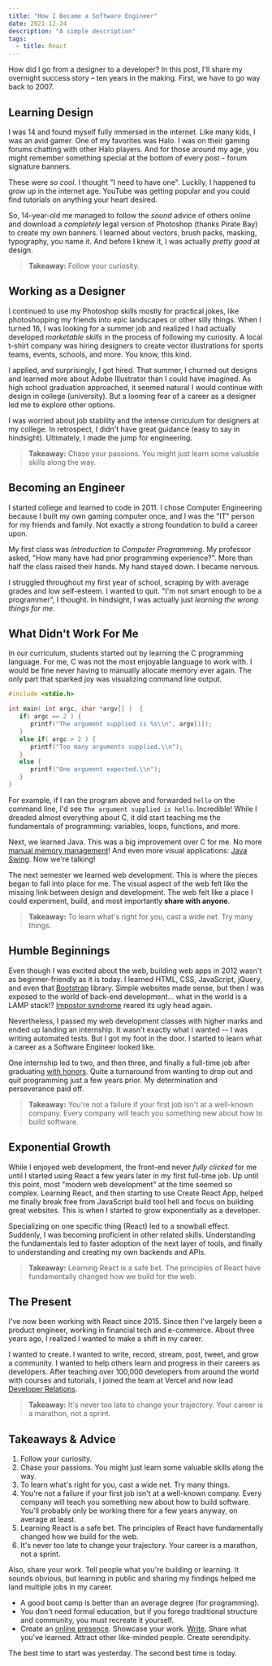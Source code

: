 ```yaml
---
title: "How I Became a Software Engineer"
date: 2021-12-24
description: "A simple description"
tags:
  - title: React
---
```


How did I go from a designer to a developer? In this post, I'll share my overnight success story – ten years in the making. First, we have to go way back to 2007.

## Learning Design

I was 14 and found myself fully immersed in the internet. Like many kids, I was an avid gamer. One of my favorites was Halo. I was on their gaming forums chatting with other Halo players. And for those around my age, you might remember something special at the bottom of every post - forum signature banners.

These were _so cool_. I thought "I need to have one". Luckily, I happened to grow up in the internet age. YouTube was getting popular and you could find tutorials on anything your heart desired.

So, 14-year-old me managed to follow the _sound_ advice of others online and download a _completely_ legal version of Photoshop (thanks Pirate Bay) to create my own banners. I learned about vectors, brush packs, masking, typography, you name it. And before I knew it, I was actually _pretty good_ at design.

> **Takeaway:** Follow your curiosity.

## Working as a Designer

I continued to use my Photoshop skills mostly for practical jokes, like photoshopping my friends into epic landscapes or other silly things. When I turned 16, I was looking for a summer job and realized I had actually developed _marketable skills_ in the process of following my curiosity. A local t-shirt company was hiring designers to create vector illustrations for sports teams, events, schools, and more. You know, this kind.

I applied, and surprisingly, I got hired. That summer, I churned out designs and learned more about Adobe Illustrator than I could have imagined. As high school graduation approached, it seemed natural I would continue with design in college (university). But a looming fear of a career as a designer led me to explore other options.

I was worried about job stability and the intense cirriculum for designers at my college. In retrospect, I didn't have great guidance (easy to say in hindsight). Ultimately, I made the jump for engineering.

> **Takeaway:** Chase your passions. You might just learn some valuable skills along the way.

## Becoming an Engineer

I started college and learned to code in 2011. I chose Computer Engineering because I built my own gaming computer once, and I was the "IT" person for my friends and family. Not exactly a strong foundation to build a career upon.

My first class was _Introduction to Computer Programming_. My professor asked, "How many have had prior programming experience?". More than half the class raised their hands. My hand stayed down. I became nervous.

I struggled throughout my first year of school, scraping by with average grades and low self-esteem. I wanted to quit. "I'm not smart enough to be a programmer", I thought. In hindsight, I was actually just _learning the wrong things for me_.

## What Didn't Work For Me

In our curriculum, students started out by learning the C programming language. For me, C was not the most enjoyable language to work with. I would be fine never having to manually allocate memory ever again. The only part that sparked joy was visualizing command line output.

```c
#include <stdio.h>

int main( int argc, char *argv[] )  {
   if( argc == 2 ) {
      printf("The argument supplied is %s\\n", argv[1]);
   }
   else if( argc > 2 ) {
      printf("Too many arguments supplied.\\n");
   }
   else {
      printf("One argument expected.\\n");
   }
}
```

For example, if I ran the program above and forwarded `hello` on the command line, I'd see `The argument supplied is hello`. Incredible! While I dreaded almost everything about C, it did start teaching me the fundamentals of programming: variables, loops, functions, and more.

Next, we learned Java. This was a big improvement over C for me. No more [manual memory management](<https://en.wikipedia.org/wiki/Garbage_collection_(computer_science)>)! And even more visual applications: [Java Swing](<https://en.wikipedia.org/wiki/Swing_(Java)>). Now we're talking!

The next semester we learned web development. This is where the pieces began to fall into place for me. The visual aspect of the web felt like the missing link between design and development. The web felt like a place I could experiment, build, and most importantly **share with anyone**.

> **Takeaway:** To learn what's right for you, cast a wide net. Try many things.

## Humble Beginnings

Even though I was excited about the web, building web apps in 2012 wasn't as beginner-friendly as it is today. I learned HTML, CSS, JavaScript, jQuery, and even that [Bootstrap](<https://en.wikipedia.org/wiki/Bootstrap_(front-end_framework)>) library. Simple websites made sense, but then I was exposed to the world of back-end development... what in the world is a LAMP stack!? [Impostor syndrome](https://en.wikipedia.org/wiki/Impostor_syndrome) reared its ugly head again.

Nevertheless, I passed my web development classes with higher marks and ended up landing an internship. It wasn't exactly what I wanted -- I was writing automated tests. But I got my foot in the door. I started to learn what a career as a Software Engineer looked like.

One internship led to two, and then three, and finally a full-time job after graduating [with honors](https://en.wiktionary.org/wiki/cum_laude). Quite a turnaround from wanting to drop out and quit programming just a few years prior. My determination and perseverance paid off.

> **Takeaway:** You're not a failure if your first job isn't at a well-known company. Every company will teach you something new about how to build software.

## Exponential Growth

While I enjoyed web development, the front-end never _fully clicked_ for me until I started using React a few years later in my first full-time job. Up until this point, most "modern web development" at the time seemed so complex. Learning React, and then starting to use Create React App, helped me finally break free from JavaScript build tool hell and focus on building great websites. This is when I started to grow exponentially as a developer.

Specializing on one specific thing (React) led to a snowball effect. Suddenly, I was becoming proficient in other related skills. Understanding the fundamentals led to faster adoption of the next layer of tools, and finally to understanding and creating my own backends and APIs.

> **Takeaway:** Learning React is a safe bet. The principles of React have fundamentally changed how we build for the web.

## The Present

I've now been working with React since 2015. Since then I've largely been a product engineer, working in financial tech and e-commerce. About three years ago, I realized I wanted to make a shift in my career.

I wanted to create. I wanted to write, record, stream, post, tweet, and grow a community. I wanted to help others learn and progress in their careers as developers. After teaching over 100,000 developers from around the world with courses and tutorials, I joined the team at Vercel and now lead [Developer Relations](https://leerob.io/blog/head-of-devrel).

> **Takeaway:** It's never too late to change your trajectory. Your career is a marathon, not a sprint.

## Takeaways & Advice

1. Follow your curiosity.
1. Chase your passions. You might just learn some valuable skills along the way.
1. To learn what's right for you, cast a wide net. Try many things.
1. You're not a failure if your first job isn't at a well-known company. Every company will teach you something new about how to build software. You'll probably only be working there for a few years anyway, on average at least.
1. Learning React is a safe bet. The principles of React have fundamentally changed how we build for the web.
1. It's never too late to change your trajectory. Your career is a marathon, not a sprint.

Also, share your work. Tell people what you're building or learning. It sounds obvious, but learning in public and sharing my findings helped me land multiple jobs in my career.

- A good boot camp is better than an average degree (for programming).
- You don't need formal education, but if you forego traditional structure and community, you must recreate it yourself.
- Create an [online presence](/blog/beginners-guide-to-the-programming-portfolio#why-do-you-need-a-portfolio). Showcase your work. [Write](/blog/teach-online#writing-online). Share what you've learned. Attract other like-minded people. Create serendipity.

The best time to start was yesterday. The second best time is today.
